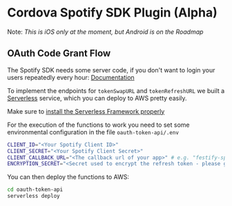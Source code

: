 # Cordova Spotify SDK Plugin (Alpha)

Note: *This is iOS only at the moment, but Android is on the Roadmap*

## OAuth Code Grant Flow

The Spotify SDK needs some server code, if you don't want to login your users repeatedly every hour:
[Documentation](https://developer.spotify.com/technologies/spotify-ios-sdk/token-swap-refresh/)

To implement the endpoints for `tokenSwapURL` and `tokenRefreshURL` we built a [Serverless](https://serverless.com)
service, which you can deploy to AWS pretty easily.

Make sure to
[install the Serverless Framework properly](https://serverless.com/framework/docs/providers/aws/guide/installation/)

For the execution of the functions to work you need to set some environmental configuration
in the file `oauth-token-api/.env`

```bash
CLIENT_ID="<Your Spotify Client ID>"
CLIENT_SECRET="<Your Spotify Client Secret>"
CLIENT_CALLBACK_URL="<The callback url of your app>" # e.g. "festify-spotify://callback"
ENCRYPTION_SECRET="<Secret used to encrypt the refresh token - please generate>"
```

You can then deploy the functions to AWS:

```bash
cd oauth-token-api
serverless deploy
```